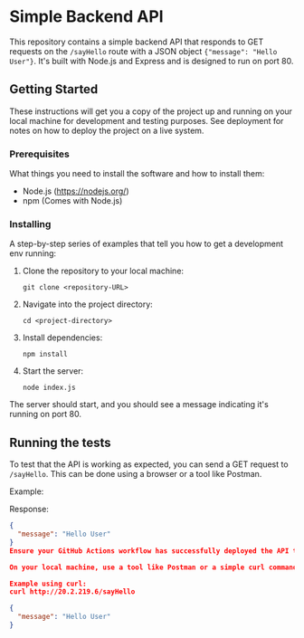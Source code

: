  # Simple Backend API

This repository contains a simple backend API that responds to GET requests on the `/sayHello` route with a JSON object `{"message": "Hello User"}`. It's built with Node.js and Express and is designed to run on port 80.

## Getting Started

These instructions will get you a copy of the project up and running on your local machine for development and testing purposes. See deployment for notes on how to deploy the project on a live system.

### Prerequisites

What things you need to install the software and how to install them:

- Node.js (https://nodejs.org/)
- npm (Comes with Node.js)

### Installing

A step-by-step series of examples that tell you how to get a development env running:

1. Clone the repository to your local machine:
    ```
    git clone <repository-URL>
    ```
2. Navigate into the project directory:
    ```
    cd <project-directory>
    ```
3. Install dependencies:
    ```
    npm install
    ```
4. Start the server:
    ```
    node index.js
    ```

The server should start, and you should see a message indicating it's running on port 80.

## Running the tests

To test that the API is working as expected, you can send a GET request to `/sayHello`. This can be done using a browser or a tool like Postman.

Example:

Response:

```json
{
  "message": "Hello User"
}
Ensure your GitHub Actions workflow has successfully deployed the API to the virtual machine. You can verify this by checking the Actions tab in your GitHub repository for a completed deployment job.

On your local machine, use a tool like Postman or a simple curl command to send a GET request to the virtual machine's IP address on the /sayHello route. Replace 20.2.219.6 with the IP address of your VM.

Example using curl:
curl http://20.2.219.6/sayHello

{
  "message": "Hello User"
}
